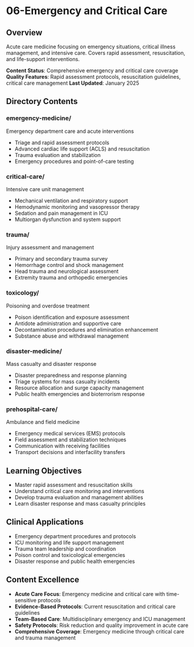 # 06-Emergency and Critical Care

## Overview
Acute care medicine focusing on emergency situations, critical illness management, and intensive care. Covers rapid assessment, resuscitation, and life-support interventions.

**Content Status**: Comprehensive emergency and critical care coverage
**Quality Features**: Rapid assessment protocols, resuscitation guidelines, critical care management
**Last Updated**: January 2025

## Directory Contents

### emergency-medicine/
Emergency department care and acute interventions
- Triage and rapid assessment protocols
- Advanced cardiac life support (ACLS) and resuscitation
- Trauma evaluation and stabilization
- Emergency procedures and point-of-care testing

### critical-care/
Intensive care unit management
- Mechanical ventilation and respiratory support
- Hemodynamic monitoring and vasopressor therapy
- Sedation and pain management in ICU
- Multiorgan dysfunction and system support

### trauma/
Injury assessment and management
- Primary and secondary trauma survey
- Hemorrhage control and shock management
- Head trauma and neurological assessment
- Extremity trauma and orthopedic emergencies

### toxicology/
Poisoning and overdose treatment
- Poison identification and exposure assessment
- Antidote administration and supportive care
- Decontamination procedures and elimination enhancement
- Substance abuse and withdrawal management

### disaster-medicine/
Mass casualty and disaster response
- Disaster preparedness and response planning
- Triage systems for mass casualty incidents
- Resource allocation and surge capacity management
- Public health emergencies and bioterrorism response

### prehospital-care/
Ambulance and field medicine
- Emergency medical services (EMS) protocols
- Field assessment and stabilization techniques
- Communication with receiving facilities
- Transport decisions and interfacility transfers

## Learning Objectives
- Master rapid assessment and resuscitation skills
- Understand critical care monitoring and interventions
- Develop trauma evaluation and management abilities
- Learn disaster response and mass casualty principles

## Clinical Applications
- Emergency department procedures and protocols
- ICU monitoring and life support management
- Trauma team leadership and coordination
- Poison control and toxicological emergencies
- Disaster response and public health emergencies

## Content Excellence
- **Acute Care Focus**: Emergency medicine and critical care with time-sensitive protocols
- **Evidence-Based Protocols**: Current resuscitation and critical care guidelines
- **Team-Based Care**: Multidisciplinary emergency and ICU management
- **Safety Protocols**: Risk reduction and quality improvement in acute care
- **Comprehensive Coverage**: Emergency medicine through critical care and trauma management